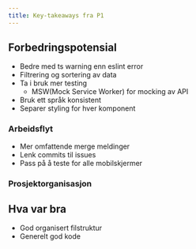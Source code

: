 ```yaml
---
title: Key-takeaways fra P1
---
```


## Forbedringspotensial

- Bedre med ts warning enn eslint error
- Filtrering og sortering av data
- Ta i bruk mer testing
  - MSW(Mock Service Worker) for mocking av API
- Bruk ett språk konsistent
- Separer styling for hver komponent

### Arbeidsflyt

- Mer omfattende merge meldinger
- Lenk commits til issues
- Pass på å teste for alle mobilskjermer

### Prosjektorganisasjon

## Hva var bra

- God organisert filstruktur
- Generelt god kode
